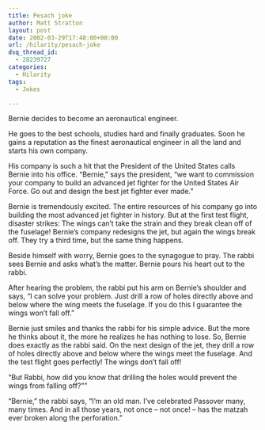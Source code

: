 ```yaml
---
title: Pesach joke
author: Matt Stratton
layout: post
date: 2002-03-29T17:48:00+00:00
url: /hilarity/pesach-joke
dsq_thread_id:
  - 28239727
categories:
  - Hilarity
tags:
  - Jokes

---
```

Bernie decides to become an aeronautical engineer.
  
He goes to the best schools, studies hard and finally graduates. Soon he gains a reputation as the finest aeronautical engineer in all the land and starts his own company.

His company is such a hit that the President of the United States calls Bernie into his office. &#8220;Bernie,&#8221; says the president, &#8220;we want to commission your company to build an advanced jet fighter for the United States Air Force. Go out and design the best jet fighter ever made.&#8221;

Bernie is tremendously excited. The entire resources of his company go into building the most advanced jet fighter in history. But at the first test flight, disaster strikes: The wings can’t take the strain and they break clean off of the fuselage! Bernie’s company redesigns the jet, but again the wings break off. They try a third time, but the same thing happens.

Beside himself with worry, Bernie goes to the synagogue to pray. The rabbi sees Bernie and asks what’s the matter. Bernie pours his heart out to the rabbi.

After hearing the problem, the rabbi put his arm on Bernie’s shoulder and says, &#8220;I can solve your problem. Just drill a row of holes directly above and below where the wing meets the fuselage. If you do this I guarantee the wings won’t fall off.&#8221;

Bernie just smiles and thanks the rabbi for his simple advice. But the more he thinks about it, the more he realizes he has nothing to lose. So, Bernie does exactly as the rabbi said. On the next design of the jet, they drill a row of holes directly above and below where the wings meet the fuselage. And the test flight goes perfectly! The wings don’t fall off!

&#8220;But Rabbi, how did you know that drilling the holes would prevent the wings from falling off?”&#8221;

&#8220;Bernie,&#8221; the rabbi says, &#8220;I’m an old man. I’ve celebrated Passover many, many times. And in all those years, not once &#8211; not once! &#8211; has the matzah ever broken along the perforation.&#8221;
